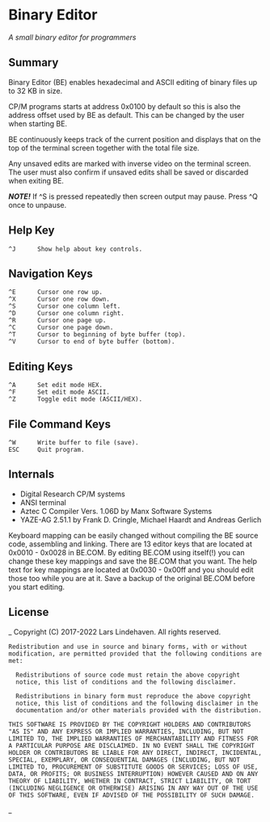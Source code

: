 # Binary Editor 

_A small binary editor for programmers_


## Summary

Binary Editor (BE) enables hexadecimal and ASCII editing of binary
files up to 32 KB in size.

CP/M programs starts at address 0x0100 by default so this is also
the address offset used by BE as default. This can be changed by
the user when starting BE.

BE continuously keeps track of the current position and displays
that on the top of the terminal screen together with the total file
size.

Any unsaved edits are marked with inverse video on the terminal
screen. The user must also confirm if unsaved edits shall be saved
or discarded when exiting BE.

___NOTE!___
  If ^S is pressed repeatedly then screen output may pause.
  Press ^Q once to unpause.


## Help Key

    ^J      Show help about key controls.


## Navigation Keys 

    ^E      Cursor one row up.
    ^X      Cursor one row down.
    ^S      Cursor one column left.
    ^D      Cursor one column right.
    ^R      Cursor one page up.
    ^C      Cursor one page down.
    ^T      Cursor to beginning of byte buffer (top).
    ^V      Cursor to end of byte buffer (bottom).


## Editing Keys 

    ^A      Set edit mode HEX.
    ^F      Set edit mode ASCII.
    ^Z      Toggle edit mode (ASCII/HEX).


## File Command Keys 

    ^W      Write buffer to file (save).
    ESC     Quit program.


## Internals 

* Digital Research CP/M systems
* ANSI terminal
* Aztec C Compiler Vers. 1.06D by Manx Software Systems
* YAZE-AG 2.51.1 by Frank D. Cringle, Michael Haardt and Andreas Gerlich
    
Keyboard mapping can be easily changed without compiling the BE
source code, assembling and linking. There are 13 editor keys that
are located at 0x0010 - 0x0028 in BE.COM. By editing BE.COM using
itself(!) you can change these key mappings and save the BE.COM
that you want. The help text for key mappings are located at
0x0030 - 0x00ff and you should edit those too while you are at it.
Save a backup of the original BE.COM before you start editing.


## License 
_
    Copyright (C) 2017-2022 Lars Lindehaven. All rights reserved.

    Redistribution and use in source and binary forms, with or without
    modification, are permitted provided that the following conditions are
    met:

      Redistributions of source code must retain the above copyright
      notice, this list of conditions and the following disclaimer.
      
      Redistributions in binary form must reproduce the above copyright
      notice, this list of conditions and the following disclaimer in the
      documentation and/or other materials provided with the distribution.
      
    THIS SOFTWARE IS PROVIDED BY THE COPYRIGHT HOLDERS AND CONTRIBUTORS
    "AS IS" AND ANY EXPRESS OR IMPLIED WARRANTIES, INCLUDING, BUT NOT
    LIMITED TO, THE IMPLIED WARRANTIES OF MERCHANTABILITY AND FITNESS FOR
    A PARTICULAR PURPOSE ARE DISCLAIMED. IN NO EVENT SHALL THE COPYRIGHT
    HOLDER OR CONTRIBUTORS BE LIABLE FOR ANY DIRECT, INDIRECT, INCIDENTAL,
    SPECIAL, EXEMPLARY, OR CONSEQUENTIAL DAMAGES (INCLUDING, BUT NOT
    LIMITED TO, PROCUREMENT OF SUBSTITUTE GOODS OR SERVICES; LOSS OF USE,
    DATA, OR PROFITS; OR BUSINESS INTERRUPTION) HOWEVER CAUSED AND ON ANY
    THEORY OF LIABILITY, WHETHER IN CONTRACT, STRICT LIABILITY, OR TORT
    (INCLUDING NEGLIGENCE OR OTHERWISE) ARISING IN ANY WAY OUT OF THE USE
    OF THIS SOFTWARE, EVEN IF ADVISED OF THE POSSIBILITY OF SUCH DAMAGE.
_
